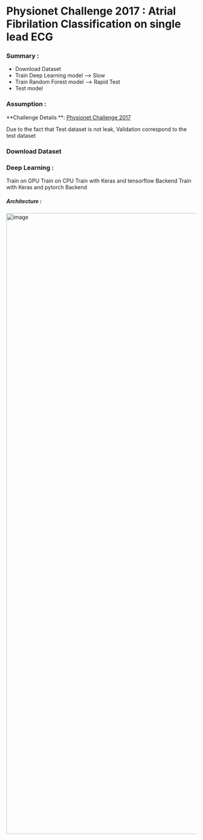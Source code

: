 # Physionet Challenge 2017 : Atrial Fibrilation Classification on single lead ECG

### Summary :
- Download Dataset
- Train Deep Learning model --> Slow 
- Train Random Forest model --> Rapid Test 
- Test model

### Assumption :
**Challenge Details **: [Physionet Challenge 2017](https://physionet.org/content/challenge-2017/1.0.0/)

Due to the fact that Test dataset is not leak, Validation correspond to the test dataset


### Download Dataset 




### Deep Learning :
Train on GPU
Train on CPU
Train with Keras and tensorflow Backend
Train with Keras and pytorch Backend

##### Architecture : 
<img width="1638" alt="image" src="https://github.com/user-attachments/assets/dccbb574-8d94-4ece-bb5f-7ae08caad2f7" />



